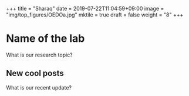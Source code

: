 +++
title =  "Sharaq"
date = 2019-07-22T11:04:59+09:00
image = "img/top_figures/OEDOa.jpg"
mktile = true
draft = false
weight = "8"
+++

# Name of the lab

What is our research topic?

## New cool posts

What is our recent update?
</br>
